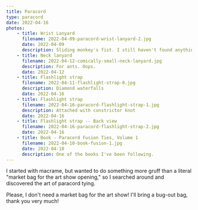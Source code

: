 ```yaml
---
title: Paracord
type: paracord
date: 2022-04-16
photos:
    - title: Wrist Lanyard
      filename: 2022-04-09-paracord-wrist-lanyard-2.jpg
      date: 2022-04-09
      description: Sliding monkey's fist. I still haven't found anything actually useful for this yet.
    - title: Neck lanyard
      filename: 2022-04-12-comically-small-neck-lanyard.jpg
      description: For ants. Oops.
      date: 2022-04-12
    - title: Flashlight strap
      filename: 2022-04-11-flashlight-strap-0.jpg
      description: Diamond waterfalls
      date: 2022-04-16
    - title: Flashlight strap
      filename: 2022-04-16-paracord-flashlight-strap-1.jpg
      description: Attached with constrictor knot
      date: 2022-04-16
    - title: Flashlight strap -- Back view
      filename: 2022-04-16-paracord-flashlight-strap-2.jpg
      date: 2022-04-16
    - title: Book - Paracord Fusion Ties, Volume 1
      filename: 2022-04-10-book-fusion-1.jpg
      date: 2022-04-10
      description: One of the books I've been following.
---
```


I started with macrame, but wanted to do something more gruff than a literal
"market bag for the art show opening," so I searched around and discovered the
art of paracord tying.

Please, I don't need a market bag for the art show! I'll bring a bug-out bag,
thank you very much!
